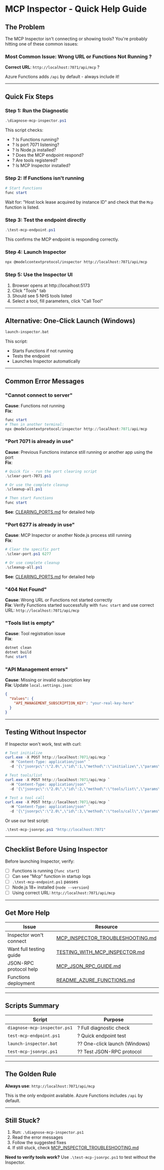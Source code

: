 # MCP Inspector - Quick Help Guide

## The Problem

The MCP Inspector isn't connecting or showing tools? You're probably hitting one of these common issues:

### Most Common Issue: Wrong URL or Functions Not Running ?

**Correct URL**: `http://localhost:7071/api/mcp` ?

Azure Functions adds `/api` by default - always include it!

---

## Quick Fix Steps

### Step 1: Run the Diagnostic

```powershell
.\diagnose-mcp-inspector.ps1
```

This script checks:
- ? Is Functions running?
- ? Is port 7071 listening?
- ? Is Node.js installed?
- ? Does the MCP endpoint respond?
- ? Are tools registered?
- ? Is MCP Inspector installed?

### Step 2: If Functions isn't running

```powershell
# Start Functions
func start
```

Wait for: "Host lock lease acquired by instance ID" and check that the `Mcp` function is listed.

### Step 3: Test the endpoint directly

```powershell
.\test-mcp-endpoint.ps1
```

This confirms the MCP endpoint is responding correctly.

### Step 4: Launch Inspector

```bash
npx @modelcontextprotocol/inspector http://localhost:7071/api/mcp
```

### Step 5: Use the Inspector UI

1. Browser opens at http://localhost:5173
2. Click "Tools" tab
3. Should see 5 NHS tools listed
4. Select a tool, fill parameters, click "Call Tool"

---

## Alternative: One-Click Launch (Windows)

```cmd
launch-inspector.bat
```

This script:
- Starts Functions if not running
- Tests the endpoint
- Launches Inspector automatically

---

## Common Error Messages

### "Cannot connect to server"

**Cause**: Functions not running  
**Fix**: 
```powershell
func start
# Then in another terminal:
npx @modelcontextprotocol/inspector http://localhost:7071/api/mcp
```

### "Port 7071 is already in use"

**Cause**: Previous Functions instance still running or another app using the port  
**Fix**:
```powershell
# Quick fix - run the port clearing script
.\clear-port-7071.ps1

# Or use the complete cleanup
.\cleanup-all.ps1

# Then start Functions
func start
```

**See**: [CLEARING_PORTS.md](CLEARING_PORTS.md) for detailed help

### "Port 6277 is already in use"

**Cause**: MCP Inspector or another Node.js process still running  
**Fix**:
```powershell
# Clear the specific port
.\clear-port.ps1 6277

# Or use complete cleanup
.\cleanup-all.ps1
```

**See**: [CLEARING_PORTS.md](CLEARING_PORTS.md) for detailed help

### "404 Not Found"

**Cause**: Wrong URL or Functions not started correctly  
**Fix**: Verify Functions started successfully with `func start` and use correct URL: `http://localhost:7071/api/mcp`

### "Tools list is empty"

**Cause**: Tool registration issue  
**Fix**:
```powershell
dotnet clean
dotnet build
func start
```

### "API Management errors"

**Cause**: Missing or invalid subscription key  
**Fix**: Update `local.settings.json`:
```json
{
  "Values": {
    "API_MANAGEMENT_SUBSCRIPTION_KEY": "your-real-key-here"
  }
}
```

---

## Testing Without Inspector

If Inspector won't work, test with curl:

```powershell
# Test initialize
curl.exe -X POST http://localhost:7071/api/mcp `
  -H "Content-Type: application/json" `
  -d '{\"jsonrpc\":\"2.0\",\"id\":1,\"method\":\"initialize\",\"params\":{\"protocolVersion\":\"2024-11-05\"}}'

# Test tools/list  
curl.exe -X POST http://localhost:7071/api/mcp `
  -H "Content-Type: application/json" `
  -d '{\"jsonrpc\":\"2.0\",\"id\":2,\"method\":\"tools/list\",\"params\":{}}'

# Test a tool call
curl.exe -X POST http://localhost:7071/api/mcp `
  -H "Content-Type: application/json" `
  -d '{\"jsonrpc\":\"2.0\",\"id\":3,\"method\":\"tools/call\",\"params\":{\"name\":\"get_organisation_types\",\"arguments\":{}}}'
```

Or use our test script:
```powershell
.\test-mcp-jsonrpc.ps1 "http://localhost:7071"
```

---

## Checklist Before Using Inspector

Before launching Inspector, verify:

- [ ] Functions is running (`func start`)
- [ ] Can see "Mcp" function in startup logs
- [ ] `.\test-mcp-endpoint.ps1` passes
- [ ] Node.js 18+ installed (`node --version`)
- [ ] Using correct URL: `http://localhost:7071/api/mcp`

---

## Get More Help

| Issue | Resource |
|-------|----------|
| Inspector won't connect | [MCP_INSPECTOR_TROUBLESHOOTING.md](MCP_INSPECTOR_TROUBLESHOOTING.md) |
| Want full testing guide | [TESTING_WITH_MCP_INSPECTOR.md](TESTING_WITH_MCP_INSPECTOR.md) |
| JSON-RPC protocol help | [MCP_JSON_RPC_GUIDE.md](MCP_JSON_RPC_GUIDE.md) |
| Functions deployment | [README_AZURE_FUNCTIONS.md](README_AZURE_FUNCTIONS.md) |

---

## Scripts Summary

| Script | Purpose |
|--------|---------|
| `diagnose-mcp-inspector.ps1` | ? Full diagnostic check |
| `test-mcp-endpoint.ps1` | ? Quick endpoint test |
| `launch-inspector.bat` | ?? One-click launch (Windows) |
| `test-mcp-jsonrpc.ps1` | ?? Test JSON-RPC protocol |

---

## The Golden Rule

**Always use**: `http://localhost:7071/api/mcp`

This is the only endpoint available. Azure Functions includes `/api` by default.

---

## Still Stuck?

1. Run: `.\diagnose-mcp-inspector.ps1`
2. Read the error messages
3. Follow the suggested fixes
4. If still stuck, check [MCP_INSPECTOR_TROUBLESHOOTING.md](MCP_INSPECTOR_TROUBLESHOOTING.md)

**Need to verify tools work?** Use `.\test-mcp-jsonrpc.ps1` to test without the Inspector.
